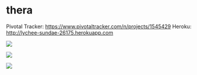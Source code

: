 # thera

Pivotal Tracker: https://www.pivotaltracker.com/n/projects/1545429
Heroku: http://lychee-sundae-26175.herokuapp.com

<a href="https://codeclimate.com/github/Thera169/thera"><img src="https://codeclimate.com/github/Thera169/thera/badges/gpa.svg" /></a>

<a href="https://codeclimate.com/github/Thera169/thera/coverage"><img src="https://codeclimate.com/github/Thera169/thera/badges/coverage.svg" /></a>

<a href="https://travis-ci.org/Thera169/thera"><img src="https://travis-ci.org/Thera169/thera.svg?branch=master"></a>
